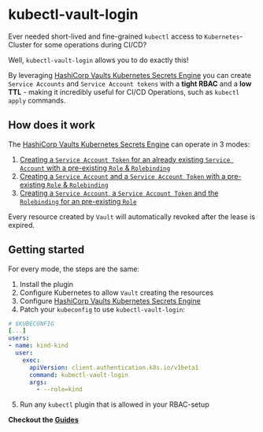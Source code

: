 # kubectl-vault-login
Ever needed short-lived and fine-grained `kubectl` access to `Kubernetes`-Cluster for some operations during CI/CD?

Well, `kubectl-vault-login` allows you to do exactly this!

By leveraging [HashiCorp Vaults Kubernetes Secrets Engine](https://developer.hashicorp.com/vault/docs/secrets/kubernetes) you can create `Service Accounts` and `Service Account tokens` with a **tight RBAC** and a **low TTL** - making it incredibly useful for CI/CD Operations, such as `kubectl apply` commands.

## How does it work
The [HashiCorp Vaults Kubernetes Secrets Engine](https://developer.hashicorp.com/vault/docs/secrets/kubernetes) can operate in 3 modes:

1. [Creating a `Service Account Token` for an already existing `Service Account` with a pre-existing `Role` & `Rolebinding`](https://falcosuessgott.github.io/kubectl-vault-login/mode-01/)
2. [Creating a `Service Account` and a `Service Account Token` with a pre-existing `Role` & `Rolebinding`](https://falcosuessgott.github.io/kubectl-vault-login/mode-02/)
3. [Creating a `Service Account`, a `Service Account Token` and the `Rolebinding` for an pre-existing `Role`](https://falcosuessgott.github.io/kubectl-vault-login/mode-03/)

Every resource created by `Vault` will automatically revoked after the lease is expired.

## Getting started
For every mode, the steps are the same:

1. Install the plugin
2. Configure Kubernetes to allow `Vault` creating the resources
3. Configure [HashiCorp Vaults Kubernetes Secrets Engine](https://developer.hashicorp.com/vault/docs/secrets/kubernetes)
4. Patch your `kubeconfig` to use `kubectl-vault-login`:

```yaml
# $KUBECONFIG
[...]
users:
- name: kind-kind
  user:
    exec:
      apiVersion: client.authentication.k8s.io/v1beta1
      command: kubectl-vault-login
      args:
        - --role=kind
```

5. Run any `kubectl` plugin that is allowed in your RBAC-setup

**Checkout the [Guides](https://falcosuessgott.github.io/kubectl-vault-login/mode-01/)**
